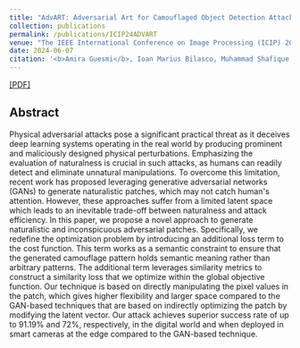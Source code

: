```yaml
---
title: "AdvART: Adversarial Art for Camouflaged Object Detection Attacks"
collection: publications
permalink: /publications/ICIP24ADVART
venue: "The IEEE International Conference on Image Processing (ICIP) 2024, Abu Dhabi, UAE"
date: 2024-06-07
citation: '<b>Amira Guesmi</b>, Ioan Marius Bilasco, Muhammad Shafique, Ihsen Alouani'
---
```

[[PDF]]([(https://arxiv.org/abs/2303.01734)])


## Abstract
Physical adversarial attacks pose a significant practical threat as it deceives deep learning systems operating in the real world by producing prominent and maliciously designed physical perturbations. Emphasizing the evaluation of naturalness is crucial in such attacks, as humans can readily detect and eliminate unnatural manipulations. To overcome this limitation, recent work has proposed leveraging generative adversarial networks (GANs) to generate naturalistic patches, which may not catch human's attention. However, these approaches suffer from a limited latent space which leads to an inevitable trade-off between naturalness and attack efficiency. In this paper, we propose a novel approach to generate naturalistic and inconspicuous adversarial patches. Specifically, we redefine the optimization problem by introducing an additional loss term to the cost function. This term works as a semantic constraint to ensure that the generated camouflage pattern holds semantic meaning rather than arbitrary patterns. The additional term leverages similarity metrics to construct a similarity loss that we optimize within the global objective function. Our technique is based on directly manipulating the pixel values in the patch, which gives higher flexibility and larger space compared to the GAN-based techniques that are based on indirectly optimizing the patch by modifying the latent vector. Our attack achieves superior success rate of up to 91.19% and 72%, respectively, in the digital world and when deployed in smart cameras at the edge compared to the GAN-based technique.
